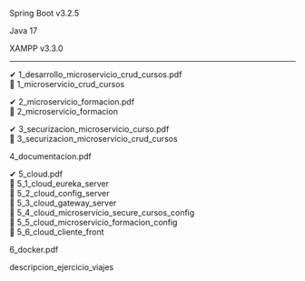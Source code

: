 Spring Boot v3.2.5

Java 17

XAMPP v3.3.0

--------------------------
✔ 1_desarrollo_microservicio_crud_cursos.pdf     
📌 1_microservicio_crud_cursos


✔ 2_microservicio_formacion.pdf     
📌 2_microservicio_formacion

✔ 3_securizacion_microservicio_curso.pdf        
📌 3_securizacion_microservicio_crud_cursos


  4_documentacion.pdf

 ✔ 5_cloud.pdf               
📌 5_1_cloud_eureka_server               
📌 5_2_cloud_config_server               
📌 5_3_cloud_gateway_server               
📌 5_4_cloud_microservicio_secure_cursos_config               
📌 5_5_cloud_microservicio_formacion_config               
📌 5_6_cloud_cliente_front                      

  6_docker.pdf

  descripcion_ejercicio_viajes
